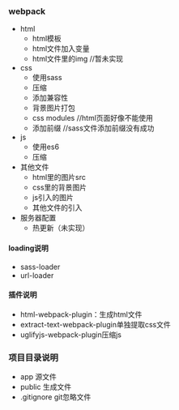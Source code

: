 ### webpack
* html
    * html模板
    * html文件加入变量
    * html文件里的img   //暂未实现
* css
    * 使用sass
    * 压缩
    * 添加兼容性
    * 背景图片打包
    * css modules   //html页面好像不能使用
    * 添加前缀  //sass文件添加前缀没有成功
* js
    * 使用es6
    * 压缩
* 其他文件
    * html里的图片src
    * css里的背景图片
    * js引入的图片
    * 其他文件的引入
* 服务器配置
    * 热更新（未实现）
    
#### loading说明
* sass-loader
* url-loader

#### 插件说明
* html-webpack-plugin：生成html文件
* extract-text-webpack-plugin单独提取css文件
* uglifyjs-webpack-plugin压缩js

### 项目目录说明
* app 源文件
* public 生成文件
* .gitignore git忽略文件